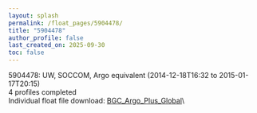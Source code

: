```yaml
---
layout: splash
permalink: /float_pages/5904478/
title: "5904478"
author_profile: false
last_created_on: 2025-09-30
toc: false
---
```

 
5904478: UW, SOCCOM, Argo equivalent (2014-12-18T16:32 to 2015-01-17T20:15)\
4 profiles completed\
Individual float file download: [BGC_Argo_Plus_Global](https://ftp.soest.hawaii.edu/bgc_argo_plus/Individual_Floats/outliers_removed/5904478_Sprof_processed.nc)\
